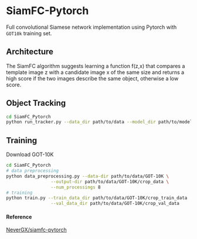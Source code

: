# SiamFC-Pytorch
Full convolutional Siamese network implementation using Pytorch with ```GOT10k``` training set.

## Architecture
The SiamFC algorithm suggests learning a function f(z,x) that compares a template image z with a candidate image x of the same size and returns a high score if the two images describe the same object, otherwise a low score.

## Object Tracking

```bash
cd SiamFC_Pytorch
python run_tracker.py --data_dir path/to/data --model_dir path/to/model
```

## Training

Download GOT-10K

```bash
cd SiamFC_Pytorch
# data preprocessing
python data_preprocessing.py --data-dir path/to/data/GOT-10K \
			     --output-dir path/to/data/GOT-10K/crop_data \
			     --num_processings 8
# training 
python train.py --train_data_dir path/to/data/GOT-10K/crop_train_data  \
			     --val_data_dir path/to/data/GOT-10K/crop_val_data 
```

#### Reference

[NeverGX/siamfc-pytorch](https://github.com/NeverGX/siamfc-pytorch)
